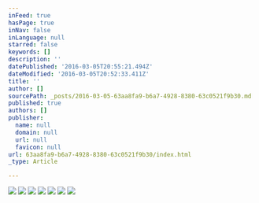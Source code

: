 ```yaml
---
inFeed: true
hasPage: true
inNav: false
inLanguage: null
starred: false
keywords: []
description: ''
datePublished: '2016-03-05T20:55:21.494Z'
dateModified: '2016-03-05T20:52:33.411Z'
title: ''
author: []
sourcePath: _posts/2016-03-05-63aa8fa9-b6a7-4928-8380-63c0521f9b30.md
published: true
authors: []
publisher:
  name: null
  domain: null
  url: null
  favicon: null
url: 63aa8fa9-b6a7-4928-8380-63c0521f9b30/index.html
_type: Article

---
```

![](https://the-grid-user-content.s3-us-west-2.amazonaws.com/8b6070de-6432-4b71-83ed-9d5c756b2fb6.jpg)
![](https://the-grid-user-content.s3-us-west-2.amazonaws.com/5b0486bf-2b65-4753-9ab9-92174236b081.jpg)
![](https://the-grid-user-content.s3-us-west-2.amazonaws.com/f2b0cdde-ca14-49ec-b4b2-a1210c0fe30e.jpg)
![](https://the-grid-user-content.s3-us-west-2.amazonaws.com/b910e4bf-9a33-4fba-b885-e3cbe877aec2.jpg)
![](https://the-grid-user-content.s3-us-west-2.amazonaws.com/06c7d73a-8ad3-450c-a9ad-4eb8b14c4446.jpg)
![](https://the-grid-user-content.s3-us-west-2.amazonaws.com/68c016d7-6694-4e29-b57f-e7b756a5e7ed.jpg)
![](https://the-grid-user-content.s3-us-west-2.amazonaws.com/dbd6da4c-579e-44e1-9ec9-4acbbda6c848.jpg)